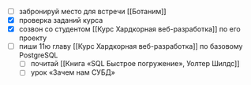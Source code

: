 - [ ] забронируй место для встречи [[Ботаним]]
- [x] проверка заданий курса
- [x] созвон со студентом [[Курс Хардкорная веб-разработка]] по его проекту
- [ ] пиши 11ю главу [[Курс Хардкорная веб-разработка]] по базовому PostgreSQL
	- [ ] почитай [[Книга «SQL Быстрое погружение», Уолтер Шилдс]]
	- [ ] урок «Зачем нам СУБД»